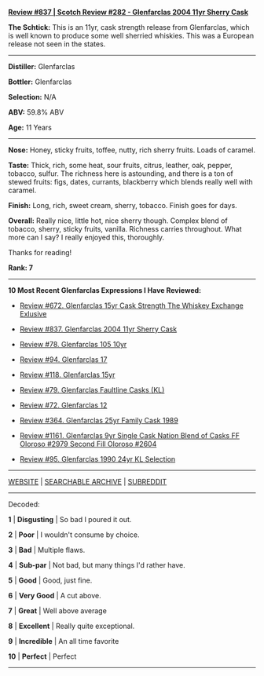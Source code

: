 
[**Review #837 | Scotch Review #282 - Glenfarclas 2004 11yr Sherry Cask**]( https://t8ke.review/review-837-glenfarclas-2004-11yr-cask-strength-sherry-cask/)

**The Schtick:** This is an 11yr, cask strength release from Glenfarclas, which is well known to produce some well sherried whiskies. This was a European release not seen in the states.  

-----

**Distiller:** Glenfarclas

**Bottler:** Glenfarclas

**Selection:** N/A

**ABV:** 59.8% ABV

**Age:** 11 Years 

-----

**Nose:**   Honey, sticky fruits, toffee, nutty, rich sherry fruits. Loads of caramel.

**Taste:** Thick, rich, some heat, sour fruits, citrus, leather, oak, pepper, tobacco, sulfur. The richness here is astounding, and there is a ton of stewed fruits: figs, dates, currants, blackberry which blends really well with caramel. 

**Finish:** Long, rich, sweet cream, sherry, tobacco. Finish goes for days.

**Overall:** Really nice, little hot, nice sherry though. Complex blend of tobacco, sherry, sticky fruits, vanilla. Richness carries throughout. What more can I say? I really enjoyed this, thoroughly.  

Thanks for reading!

**Rank: 7**

----- 

**10 Most Recent Glenfarclas Expressions I Have Reviewed:** 

- [Review #672. Glenfarclas 15yr Cask Strength The Whiskey Exchange Exlusive]( https://t8ke.review/review-672-glenfarclas-15yr-cask-strength-the-whiskey-exchange-exclusive/) 

- [Review #837. Glenfarclas 2004 11yr Sherry Cask]( https://t8ke.review/review-837-glenfarclas-2004-11yr-cask-strength-sherry-cask/) 

- [Review #78. Glenfarclas 105 10yr]( https://t8ke.review/review-78-glenfarclas-105-10yr/) 

- [Review #94. Glenfarclas 17]( https://t8ke.review/review-94-glenfarclas-17/) 

- [Review #118. Glenfarclas 15yr]( https://t8ke.review/review-118-glenfarclas-15/) 

- [Review #79. Glenfarclas Faultline Casks (KL)]( https://t8ke.review/review-79-glenfarclas-faultline-kl/) 

- [Review #72. Glenfarclas 12]( https://t8ke.review/review-72-glenfarclas-12/) 

- [Review #364. Glenfarclas 25yr Family Cask 1989]( https://t8ke.review/review-364-glenfarclas-family-cask-1989-astor/) 

- [Review #1161. Glenfarclas 9yr Single Cask Nation Blend of Casks FF Oloroso #2979 Second Fill Oloroso #2604]( https://t8ke.review/review-1161-glenfarclas-9yr-single-cask-nation-blend-of-casks/) 

- [Review #95. Glenfarclas 1990 24yr KL Selection]( https://t8ke.review/review-95-glenfarclas-1990-24yr-kl/) 

-----

[WEBSITE](https://t8ke.review) | [SEARCHABLE ARCHIVE](https://t8ke.review/review-archive/) | [SUBREDDIT](https://reddit.com/r/t8kereviews)

-----

Decoded:

**1** | **Disgusting** | So bad I poured it out.

**2** | **Poor** | I wouldn't consume by choice.

**3** | **Bad** | Multiple flaws.

**4** | **Sub-par** | Not bad, but many things I'd rather have.

**5** | **Good** | Good, just fine.

**6** | **Very Good** | A cut above.

**7** | **Great** | Well above average

**8** | **Excellent** | Really quite exceptional.

**9** | **Incredible** | An all time favorite

**10** | **Perfect** | Perfect

----

